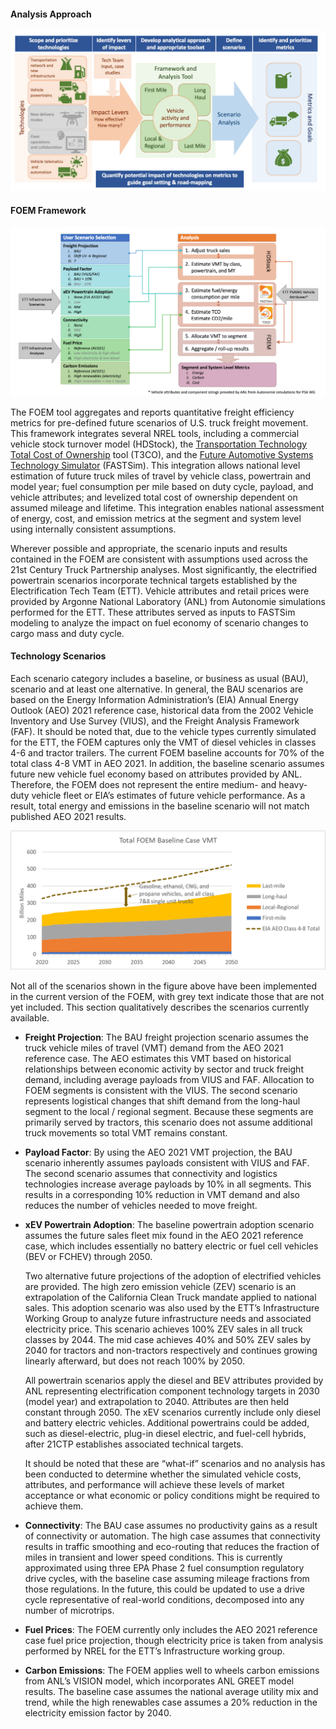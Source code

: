 #### Analysis Approach

![alt text](https://github.com/ksjeong99/FOEM/blob/main/FOEM_Dashboard/fig_1.png?raw=true)

#### FOEM Framework

![alt text](https://github.com/ksjeong99/FOEM/blob/main/FOEM_Dashboard/fig_2.png?raw=true)

The FOEM tool aggregates and reports quantitative freight efficiency metrics for pre-defined future scenarios of U.S. truck freight movement. This framework integrates several NREL tools, including a commercial vehicle stock turnover model (HDStock), the [Transportation Technology Total Cost of Ownership](https://www.nrel.gov/transportation/t3co.html) tool (T3CO), and the [Future Automotive Systems Technology Simulator](https://www.nrel.gov/transportation/fastsim.html) (FASTSim). This integration allows national level estimation of future truck miles of travel by vehicle class, powertrain and model year; fuel consumption per mile based on duty cycle, payload, and vehicle attributes; and levelized total cost of ownership dependent on assumed mileage and lifetime. This integration enables national assessment of energy, cost, and emission metrics at the segment and system level using internally consistent assumptions.

Wherever possible and appropriate, the scenario inputs and results contained in the FOEM are consistent with assumptions used across the 21st Century Truck Partnership analyses. Most significantly, the electrified powertrain scenarios incorporate technical targets established by the Electrification Tech Team (ETT). Vehicle attributes and retail prices were provided by Argonne National Laboratory (ANL) from Autonomie simulations performed for the ETT. These attributes served as inputs to FASTSim modeling to analyze the impact on fuel economy of scenario changes to cargo mass and duty cycle.

#### Technology Scenarios
Each scenario category includes a baseline, or business as usual (BAU), scenario and at least one alternative. In general, the BAU scenarios are based on the Energy Information Administration’s (EIA) Annual Energy Outlook (AEO) 2021 reference case, historical data from the 2002 Vehicle Inventory and Use Survey (VIUS), and the Freight Analysis Framework (FAF). It should be noted that, due to the vehicle types currently simulated for the ETT, the FOEM captures only the VMT of diesel vehicles in classes 4-6 and tractor trailers. The current FOEM baseline accounts for 70% of the total class 4-8 VMT in AEO 2021. In addition, the baseline scenario assumes future new vehicle fuel economy based on attributes provided by ANL. Therefore, the FOEM does not represent the entire medium- and heavy-duty vehicle fleet or EIA’s estimates of future vehicle performance. As a result, total energy and emissions in the baseline scenario will not match published AEO 2021 results.

![alt text](https://github.com/ksjeong99/FOEM/blob/main/FOEM_Dashboard/fig_3.png?raw=true)

Not all of the scenarios shown in the figure above have been implemented in the current version of the FOEM, with grey text indicate those that are not yet included. This section qualitatively describes the scenarios currently available.

+ **Freight Projection**: The BAU freight projection scenario assumes the truck vehicle miles of travel (VMT) demand from the AEO 2021 reference case. The AEO estimates this VMT based on historical relationships between economic activity by sector and truck freight demand, including average payloads from VIUS and FAF. Allocation to FOEM segments is consistent with the VIUS. The second scenario represents logistical changes that shift demand from the long-haul segment to the local / regional segment. Because these segments are primarily served by tractors, this scenario does not assume additional truck movements so total VMT remains constant.

+ **Payload Factor**: By using the AEO 2021 VMT projection, the BAU scenario inherently assumes payloads consistent with VIUS and FAF. The second scenario assumes that connectivity and logistics technologies increase average payloads by 10% in all segments. This results in a corresponding 10% reduction in VMT demand and also reduces the number of vehicles needed to move freight.

+ **xEV Powertrain Adoption**: The baseline powertrain adoption scenario assumes the future sales fleet mix found in the AEO 2021 reference case, which includes essentially no battery electric or fuel cell vehicles (BEV or FCHEV) through 2050. 

  Two alternative future projections of the adoption of electrified vehicles are provided. The high zero emission vehicle (ZEV) scenario is an extrapolation of the California Clean Truck mandate applied to national sales. This adoption scenario was also used by the ETT’s Infrastructure Working Group to analyze future infrastructure needs and associated electricity price. This scenario achieves 100% ZEV sales in all truck classes by 2044. The mid case achieves 40% and 50% ZEV sales by 2040 for tractors and non-tractors respectively and continues growing linearly afterward, but does not reach 100% by 2050. 

  All powertrain scenarios apply the diesel and BEV attributes provided by ANL representing electrification component technology targets in 2030 (model year) and extrapolation to 2040. Attributes are then held constant through 2050. The xEV scenarios currently include only diesel and battery electric vehicles. Additional powertrains could be added, such as diesel-electric, plug-in diesel electric, and fuel-cell hybrids, after 21CTP establishes associated technical targets.

  It should be noted that these are “what-if” scenarios and no analysis has been conducted to determine whether the simulated vehicle costs, attributes, and performance will achieve these levels of market acceptance or what economic or policy conditions might be required to achieve them.

+ **Connectivity**: The BAU case assumes no productivity gains as a result of connectivity or automation. The high case assumes that connectivity results in traffic smoothing and eco-routing that reduces the fraction of miles in transient and lower speed conditions. This is currently approximated using three EPA Phase 2 fuel consumption regulatory drive cycles, with the baseline case assuming mileage fractions from those regulations. In the future, this could be updated to use a drive cycle representative of real-world conditions, decomposed into any number of microtrips.

+ **Fuel Prices**: The FOEM currently only includes the AEO 2021 reference case fuel price projection, though electricity price is taken from analysis performed by NREL for the ETT’s Infrastructure working group.

+ **Carbon Emissions**: The FOEM applies well to wheels carbon emissions from ANL’s VISION model, which incorporates ANL GREET model results. The baseline case assumes the national average utility mix and trend, while the high renewables case assumes a 20% reduction in the electricity emission factor by 2040.
